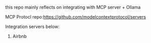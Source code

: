 this repo mainly reflects on integrating with MCP server + Ollama 

MCP Protocl repo:https://github.com/modelcontextprotocol/servers

Integration servers below:
1. Airbnb

